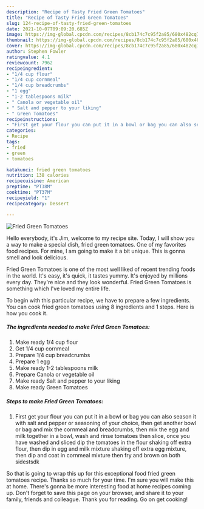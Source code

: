 ```yaml
---
description: "Recipe of Tasty Fried Green Tomatoes"
title: "Recipe of Tasty Fried Green Tomatoes"
slug: 124-recipe-of-tasty-fried-green-tomatoes
date: 2021-10-07T09:09:20.685Z
image: https://img-global.cpcdn.com/recipes/8cb174c7c95f2a85/680x482cq70/fried-green-tomatoes-recipe-main-photo.jpg
thumbnail: https://img-global.cpcdn.com/recipes/8cb174c7c95f2a85/680x482cq70/fried-green-tomatoes-recipe-main-photo.jpg
cover: https://img-global.cpcdn.com/recipes/8cb174c7c95f2a85/680x482cq70/fried-green-tomatoes-recipe-main-photo.jpg
author: Stephen Fowler
ratingvalue: 4.1
reviewcount: 7962
recipeingredient:
- "1/4 cup flour"
- "1/4 cup cornmeal"
- "1/4 cup breadcrumbs"
- "1 egg"
- "1-2 tablespoons milk"
- " Canola or vegetable oil"
- " Salt and pepper to your liking"
- " Green Tomatoes"
recipeinstructions:
- "First get your flour you can put it in a bowl or bag you can also season it with salt and pepper or seasoning of your choice, then get another bowl or bag and mix the cornmeal and breadcrumbs, then mix the egg and milk together in a bowl, wash and rinse tomatoes then slice, once you have washed and sliced dip the tomatoes in the flour shaking off extra flour, then dip in egg and milk mixture shaking off extra egg mixture, then dip and coat in cornmeal mixture then fry and brown on both sidestsdk"
categories:
- Recipe
tags:
- fried
- green
- tomatoes

katakunci: fried green tomatoes 
nutrition: 138 calories
recipecuisine: American
preptime: "PT38M"
cooktime: "PT37M"
recipeyield: "1"
recipecategory: Dessert

---
```



![Fried Green Tomatoes](https://img-global.cpcdn.com/recipes/8cb174c7c95f2a85/680x482cq70/fried-green-tomatoes-recipe-main-photo.jpg)

Hello everybody, it's Jim, welcome to my recipe site. Today, I will show you a way to make a special dish, fried green tomatoes. One of my favorites food recipes. For mine, I am going to make it a bit unique. This is gonna smell and look delicious.

Fried Green Tomatoes is one of the most well liked of recent trending foods in the world. It's easy, it's quick, it tastes yummy. It's enjoyed by millions every day. They're nice and they look wonderful. Fried Green Tomatoes is something which I've loved my entire life.




To begin with this particular recipe, we have to prepare a few ingredients. You can cook fried green tomatoes using 8 ingredients and 1 steps. Here is how you cook it.

<!--inarticleads1-->

##### The ingredients needed to make Fried Green Tomatoes:

1. Make ready 1/4 cup flour
1. Get 1/4 cup cornmeal
1. Prepare 1/4 cup breadcrumbs
1. Prepare 1 egg
1. Make ready 1-2 tablespoons milk
1. Prepare  Canola or vegetable oil
1. Make ready  Salt and pepper to your liking
1. Make ready  Green Tomatoes




<!--inarticleads2-->

##### Steps to make Fried Green Tomatoes:

1. First get your flour you can put it in a bowl or bag you can also season it with salt and pepper or seasoning of your choice, then get another bowl or bag and mix the cornmeal and breadcrumbs, then mix the egg and milk together in a bowl, wash and rinse tomatoes then slice, once you have washed and sliced dip the tomatoes in the flour shaking off extra flour, then dip in egg and milk mixture shaking off extra egg mixture, then dip and coat in cornmeal mixture then fry and brown on both sidestsdk




So that is going to wrap this up for this exceptional food fried green tomatoes recipe. Thanks so much for your time. I'm sure you will make this at home. There's gonna be more interesting food at home recipes coming up. Don't forget to save this page on your browser, and share it to your family, friends and colleague. Thank you for reading. Go on get cooking!
